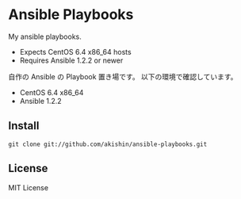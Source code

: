 # Ansible Playbooks

My ansible playbooks.

* Expects CentOS 6.4 x86_64 hosts
* Requires Ansible 1.2.2 or newer

自作の Ansible の Playbook 置き場です。
以下の環境で確認しています。

* CentOS 6.4 x86_64
* Ansible 1.2.2

## Install

    git clone git://github.com/akishin/ansible-playbooks.git

## License

MIT License
